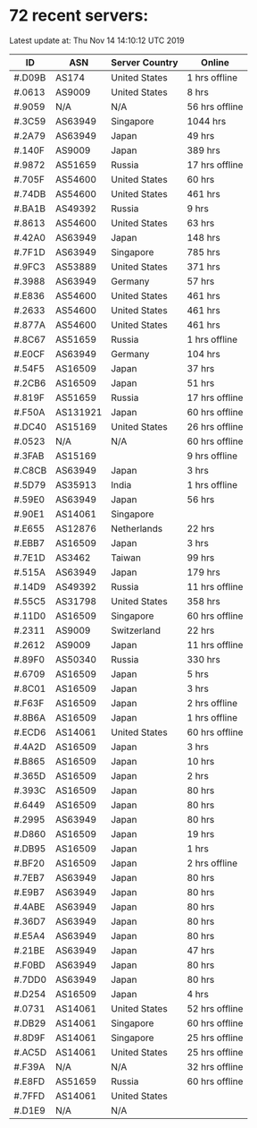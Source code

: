 # 72 recent servers:

Latest update at: Thu Nov 14 14:10:12 UTC 2019

| ID | ASN | Server Country | Online |
| -- | --- | -------------- | ------ |
| #.D09B | AS174 | United States | 1 hrs offline |
| #.0613 | AS9009 | United States | 8 hrs |
| #.9059 | N/A | N/A | 56 hrs offline |
| #.3C59 | AS63949 | Singapore | 1044 hrs |
| #.2A79 | AS63949 | Japan | 49 hrs |
| #.140F | AS9009 | Japan | 389 hrs |
| #.9872 | AS51659 | Russia | 17 hrs offline |
| #.705F | AS54600 | United States | 60 hrs |
| #.74DB | AS54600 | United States | 461 hrs |
| #.BA1B | AS49392 | Russia | 9 hrs |
| #.8613 | AS54600 | United States | 63 hrs |
| #.42A0 | AS63949 | Japan | 148 hrs |
| #.7F1D | AS63949 | Singapore | 785 hrs |
| #.9FC3 | AS53889 | United States | 371 hrs |
| #.3988 | AS63949 | Germany | 57 hrs |
| #.E836 | AS54600 | United States | 461 hrs |
| #.2633 | AS54600 | United States | 461 hrs |
| #.877A | AS54600 | United States | 461 hrs |
| #.8C67 | AS51659 | Russia | 1 hrs offline |
| #.E0CF | AS63949 | Germany | 104 hrs |
| #.54F5 | AS16509 | Japan | 37 hrs |
| #.2CB6 | AS16509 | Japan | 51 hrs |
| #.819F | AS51659 | Russia | 17 hrs offline |
| #.F50A | AS131921 | Japan | 60 hrs offline |
| #.DC40 | AS15169 | United States | 26 hrs offline |
| #.0523 | N/A | N/A | 60 hrs offline |
| #.3FAB | AS15169 |  | 9 hrs offline |
| #.C8CB | AS63949 | Japan | 3 hrs |
| #.5D79 | AS35913 | India | 1 hrs offline |
| #.59E0 | AS63949 | Japan | 56 hrs |
| #.90E1 | AS14061 | Singapore | |
| #.E655 | AS12876 | Netherlands | 22 hrs |
| #.EBB7 | AS16509 | Japan | 3 hrs |
| #.7E1D | AS3462 | Taiwan | 99 hrs |
| #.515A | AS63949 | Japan | 179 hrs |
| #.14D9 | AS49392 | Russia | 11 hrs offline |
| #.55C5 | AS31798 | United States | 358 hrs |
| #.11D0 | AS16509 | Singapore | 60 hrs offline |
| #.2311 | AS9009 | Switzerland | 22 hrs |
| #.2612 | AS9009 | Japan | 11 hrs offline |
| #.89F0 | AS50340 | Russia | 330 hrs |
| #.6709 | AS16509 | Japan | 5 hrs |
| #.8C01 | AS16509 | Japan | 3 hrs |
| #.F63F | AS16509 | Japan | 2 hrs offline |
| #.8B6A | AS16509 | Japan | 1 hrs offline |
| #.ECD6 | AS14061 | United States | 60 hrs offline |
| #.4A2D | AS16509 | Japan | 3 hrs |
| #.B865 | AS16509 | Japan | 10 hrs |
| #.365D | AS16509 | Japan | 2 hrs |
| #.393C | AS16509 | Japan | 80 hrs |
| #.6449 | AS16509 | Japan | 80 hrs |
| #.2995 | AS63949 | Japan | 80 hrs |
| #.D860 | AS16509 | Japan | 19 hrs |
| #.DB95 | AS16509 | Japan | 1 hrs |
| #.BF20 | AS16509 | Japan | 2 hrs offline |
| #.7EB7 | AS63949 | Japan | 80 hrs |
| #.E9B7 | AS63949 | Japan | 80 hrs |
| #.4ABE | AS63949 | Japan | 80 hrs |
| #.36D7 | AS63949 | Japan | 80 hrs |
| #.E5A4 | AS63949 | Japan | 80 hrs |
| #.21BE | AS63949 | Japan | 47 hrs |
| #.F0BD | AS63949 | Japan | 80 hrs |
| #.7DD0 | AS63949 | Japan | 80 hrs |
| #.D254 | AS16509 | Japan | 4 hrs |
| #.0731 | AS14061 | United States | 52 hrs offline |
| #.DB29 | AS14061 | Singapore | 60 hrs offline |
| #.8D9F | AS14061 | Singapore | 25 hrs offline |
| #.AC5D | AS14061 | United States | 25 hrs offline |
| #.F39A | N/A | N/A | 32 hrs offline |
| #.E8FD | AS51659 | Russia | 60 hrs offline |
| #.7FFD | AS14061 | United States | |
| #.D1E9 | N/A | N/A | |


